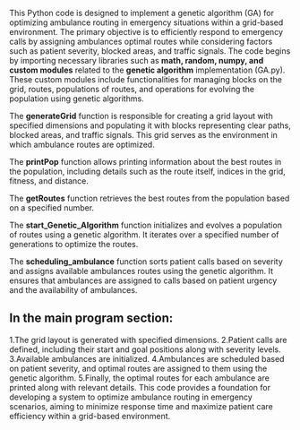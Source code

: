 This Python code is designed to implement a genetic algorithm (GA) for optimizing ambulance routing in emergency situations within a grid-based environment. The primary objective is to efficiently respond to emergency calls by assigning ambulances optimal routes while considering factors such as patient severity, blocked areas, and traffic signals.
The code begins by importing necessary libraries such as **math, random, numpy, and custom modules** related to the **genetic algorithm** implementation (GA.py). These custom modules include functionalities for managing blocks on the grid, routes, populations of routes, and operations for evolving the population using genetic algorithms.

The **generateGrid** function is responsible for creating a grid layout with specified dimensions and populating it with blocks representing clear paths, blocked areas, and traffic signals. This grid serves as the environment in which ambulance routes are optimized.

The **printPop** function allows printing information about the best routes in the population, including details such as the route itself, indices in the grid, fitness, and distance.

The **getRoutes** function retrieves the best routes from the population based on a specified number.

The **start_Genetic_Algorithm** function initializes and evolves a population of routes using a genetic algorithm. It iterates over a specified number of generations to optimize the routes.

The **scheduling_ambulance** function sorts patient calls based on severity and assigns available ambulances routes using the genetic algorithm. It ensures that ambulances are assigned to calls based on patient urgency and the availability of ambulances.

## In the main program section:

1.The grid layout is generated with specified dimensions.
2.Patient calls are defined, including their start and goal positions along with severity levels.
3.Available ambulances are initialized.
4.Ambulances are scheduled based on patient severity, and optimal routes are assigned to them using the genetic algorithm.
5.Finally, the optimal routes for each ambulance are printed along with relevant details.
This code provides a foundation for developing a system to optimize ambulance routing in emergency scenarios, aiming to minimize response time and maximize patient care efficiency within a grid-based environment.
